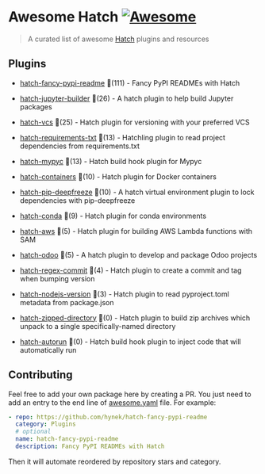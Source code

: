 # Awesome Hatch [![Awesome](https://awesome.re/badge-flat.svg)](https://github.com/sindresorhus/awesome)

> A curated list of awesome [Hatch](https://hatch.pypa.io/latest/) plugins and resources


## Plugins
  
- [hatch-fancy-pypi-readme](https://github.com/hynek/hatch-fancy-pypi-readme) 🌟(111) - Fancy PyPI READMEs with Hatch
  
- [hatch-jupyter-builder](https://github.com/jupyterlab/hatch-jupyter-builder) 🌟(26) - A hatch plugin to help build Jupyter packages
  
- [hatch-vcs](https://github.com/ofek/hatch-vcs) 🌟(25) - Hatch plugin for versioning with your preferred VCS
  
- [hatch-requirements-txt](https://github.com/repo-helper/hatch-requirements-txt) 🌟(13) - Hatchling plugin to read project dependencies from requirements.txt
  
- [hatch-mypyc](https://github.com/ofek/hatch-mypyc) 🌟(13) - Hatch build hook plugin for Mypyc
  
- [hatch-containers](https://github.com/ofek/hatch-containers) 🌟(10) - Hatch plugin for Docker containers
  
- [hatch-pip-deepfreeze](https://github.com/sbidoul/hatch-pip-deepfreeze) 🌟(10) - A hatch virtual environment plugin to lock dependencies with pip-deepfreeze
  
- [hatch-conda](https://github.com/OldGrumpyViking/hatch-conda) 🌟(9) - Hatch plugin for conda environments
  
- [hatch-aws](https://github.com/aka-raccoon/hatch-aws) 🌟(5) - Hatch plugin for building AWS Lambda functions with SAM
  
- [hatch-odoo](https://github.com/acsone/hatch-odoo) 🌟(5) - A hatch plugin to develop and package Odoo projects
  
- [hatch-regex-commit](https://github.com/frankie567/hatch-regex-commit) 🌟(4) - Hatch plugin to create a commit and tag when bumping version
  
- [hatch-nodejs-version](https://github.com/agoose77/hatch-nodejs-version) 🌟(3) - Hatch plugin to read pyproject.toml metadata from package.json
  
- [hatch-zipped-directory](https://github.com/dairiki/hatch-zipped-directory) 🌟(0) - Hatch plugin to build zip archives which unpack to a single specifically-named directory
  
- [hatch-autorun](https://github.com/ofek/hatch-autorun) 🌟(0) - Hatch build hook plugin to inject code that will automatically run
  


## Contributing

Feel free to add your own package here by creating a PR. You just need to add an entry to the end line of [awesome.yaml](./awesome.yaml) file.
For example:

```yaml
- repo: https://github.com/hynek/hatch-fancy-pypi-readme
  category: Plugins
  # optional
  name: hatch-fancy-pypi-readme
  description: Fancy PyPI READMEs with Hatch
```

Then it will automate reordered by repository stars and category.